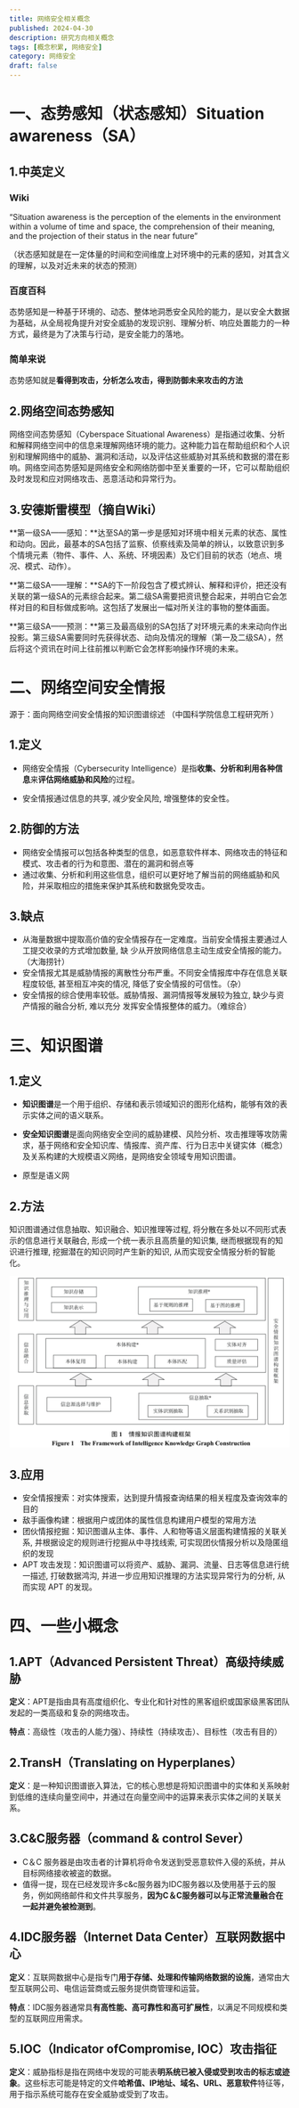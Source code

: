 ```yaml
---
title: 网络安全相关概念
published: 2024-04-30
description: 研究方向相关概念
tags: [概念积累, 网络安全]
category: 网络安全
draft: false
---
```


# 一、态势感知（状态感知）**Situation awareness**（SA）

## 1.中英定义

### Wiki

“Situation awareness is the perception of the elements in the environment within a volume of time and space, the comprehension of their meaning, and the projection of their status in the near future”

（状态感知就是在一定体量的时间和空间维度上对环境中的元素的感知，对其含义的理解，以及对近未来的状态的预测）

### 百度百科

态势感知是一种基于环境的、动态、整体地洞悉安全风险的能力，是以安全大数据为基础，从全局视角提升对安全威胁的发现识别、理解分析、响应处置能力的一种方式，最终是为了决策与行动，是安全能力的落地。

### 简单来说

态势感知就是**看得到攻击，分析怎么攻击，得到防御未来攻击的方法**

## 2.网络空间态势感知

网络空间态势感知（Cyberspace Situational Awareness）是指通过收集、分析和解释网络空间中的信息来理解网络环境的能力。这种能力旨在帮助组织和个人识别和理解网络中的威胁、漏洞和活动，以及评估这些威胁对其系统和数据的潜在影响。网络空间态势感知是网络安全和网络防御中至关重要的一环，它可以帮助组织及时发现和应对网络攻击、恶意活动和异常行为。

## 3.安德斯雷模型（摘自Wiki）

**第一级SA——感知：**达至SA的第一步是感知对环境中相关元素的状态、属性和动向。因此，最基本的SA包括了监察、侦察线索及简单的辨认，以致意识到多个情境元素（物件、事件、人、系统、环境因素）及它们目前的状态（地点、境况、模式、动作）。

**第二级SA——理解：**SA的下一阶段包含了模式辨认、解释和评价，把还没有关联的第一级SA的元素综合起来。第二级SA需要把资讯整合起来，并明白它会怎样对目的和目标做成影响。这包括了发展出一幅对所关注的事物的整体画面。

**第三级SA——预测：**第三及最高级别的SA包括了对环境元素的未来动向作出投影。第三级SA需要同时先获得状态、动向及情况的理解（第一及二级SA），然后将这个资讯在时间上往前推以判断它会怎样影响操作环境的未来。

# 二、网络空间安全情报

源于：面向网络空间安全情报的知识图谱综述  （中国科学院信息工程研究所 ）

## 1.定义

- 网络安全情报（Cybersecurity Intelligence）是指**收集、分析和利用各种信息**来**评估网络威胁和风险**的过程。

- 安全情报通过信息的共享, 减少安全风险, 增强整体的安全性。

## 2.防御的方法

- 网络安全情报可以包括各种类型的信息，如恶意软件样本、网络攻击的特征和模式、攻击者的行为和意图、潜在的漏洞和弱点等
- 通过收集、分析和利用这些信息，组织可以更好地了解当前的网络威胁和风险，并采取相应的措施来保护其系统和数据免受攻击。

## 3.缺点

- 从海量数据中提取高价值的安全情报存在一定难度。当前安全情报主要通过人工提交收录的方式增加数量, 缺
  少从开放网络信息主动生成安全情报的能力。（大海捞针）
- 安全情报尤其是威胁情报的离散性分布严重。不同安全情报库中存在信息关联程度较低, 甚至相互冲突的情况, 降低了安全情报的可信性。（杂）
- 安全情报的综合使用率较低。威胁情报、漏洞情报等发展较为独立, 缺少与资产情报的融合分析, 难以充分
  发挥安全情报整体的威力。（难综合）

# 三、知识图谱

## 1.定义

- **知识图谱**是一个用于组织、存储和表示领域知识的图形化结构，能够有效的表示实体之间的语义联系。
- **安全知识图谱**是面向网络安全空间的威胁建模、风险分析、攻击推理等攻防需求，基于网络和安全知识库、情报库、资产库、行为日志中关键实体（概念）及关系构建的大规模语义网络，是网络安全领域专用知识图谱。

- 原型是语义网

## 2.方法

知识图谱通过信息抽取、知识融合、知识推理等过程, 将分散在多处以不同形式表示的信息进行关联融合, 形成一个统一表示且高质量的知识集, 继而根据现有的知识进行推理, 挖掘潜在的知识同时产生新的知识, 从而实现安全情报分析的智能化。

![image-20240429181426892](https://raw.githubusercontent.com/PasserByNaOH/PicGo/main/blogPic/image-20240429181426892.png)

## 3.应用

- 安全情报搜索：对实体搜索，达到提升情报查询结果的相关程度及查询效率的目的
- 敌手画像构建：根据用户或团体的属性信息构建用户模型的常用方法
- 团伙情报挖掘：知识图谱从主体、事件、人和物等语义层面构建情报的关联关系, 并根据设定的规则进行挖掘从中寻找线索, 可实现团伙情报分析以及隐匿组织的发现
- APT 攻击发现：知识图谱可以将资产、威胁、漏洞、流量、日志等信息进行统一描述, 打破数据鸿沟, 并进一步应用知识推理的方法实现异常行为的分析, 从而实现 APT 的发现。

# 四、一些小概念

## 1.APT（Advanced Persistent Threat）高级持续威胁

**定义**：APT是指由具有高度组织化、专业化和针对性的黑客组织或国家级黑客团队发起的一类高级和复杂的网络攻击。

**特点**：高级性（攻击的人能力强）、持续性（持续攻击）、目标性（攻击有目的）

## 2.TransH（Translating on Hyperplanes）

**定义**：是一种知识图谱嵌入算法，它的核心思想是将知识图谱中的实体和关系映射到低维的连续向量空间中，并通过在向量空间中的运算来表示实体之间的关联关系。

## 3.C&C服务器（command & control Sever）

- C＆C 服务器是由攻击者的计算机将命令发送到受恶意软件入侵的系统，并从目标网络接收被盗的数据。
- 值得一提，现在已经发现许多c&c服务器为IDC服务器以及使用基于云的服务，例如网络邮件和文件共享服务，**因为C＆C服务器可以与正常流量融合在一起并避免被检测到**。

## 4.IDC服务器（Internet Data Center）互联网数据中心

**定义**：互联网数据中心是指专门**用于存储、处理和传输网络数据的设施**，通常由大型互联网公司、电信运营商或云服务提供商管理和运营。

**特点**：IDC服务器通常具**有高性能、高可靠性和高可扩展性**，以满足不同规模和类型的互联网应用需求。

## 5.IOC（Indicator ofCompromise, IOC）攻击指征

**定义**：威胁指标是指在网络中发现的可能表**明系统已被入侵或受到攻击的标志或迹象**。这些标志可能是特定的文件**哈希值、IP地址、域名、URL、恶意软件**特征等，用于指示系统可能存在安全威胁或受到了攻击。











